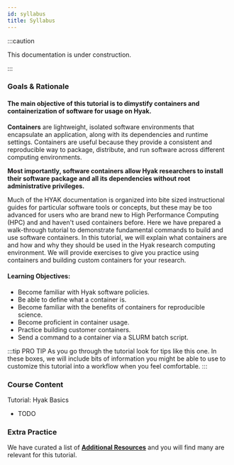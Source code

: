 ```yaml
---
id: syllabus
title: Syllabus
---
```


:::caution

This documentation is under construction.

:::

### Goals & Rationale

#### The main objective of this tutorial is to dimystify containers and containerization of software for usage on Hyak.

**Containers** are lightweight, isolated software environments that encapsulate an application, along with its dependencies and runtime settings. Containers are useful because they provide a consistent and reproducible way to package, distribute, and run software across different computing environments.

**Most importantly, software containers allow Hyak researchers to install their software package and all its dependencies without root administrative privileges.**

Much of the HYAK documentation is organized into bite sized instructional guides for particular software tools or concepts, but these may be too advanced for users who are brand new to High Performance Computing (HPC) and and haven't used containers before. Here we have prepared a walk-through tutorial to demonstrate fundamental commands to build and use software containers. In this tutorial, we will explain what containers are and how and why they should be used in the Hyak research computing environment. We will provide exercises to give you practice using containers and building custom containers for your research. 

#### Learning Objectives: 
* Become familiar with Hyak software policies. 
* Be able to define what a container is. 
* Become familiar with the benefits of containers for reproducible science.
* Become proficient in container usage. 
* Practice building customer containers. 
* Send a command to a container via a SLURM batch script. 

:::tip PRO TIP
As you go through the tutorial look for tips like this one. In these boxes, we will include bits of information you might be able to use to customize this tutorial into a workflow when you feel comfortable. 
:::

### Course Content

Tutorial: Hyak Basics
* TODO

### Extra Practice

We have curated a list of [**Additional Resources**](https://hyak.uw.edu/docs/resources) and you will find many are relevant for this tutorial. 
